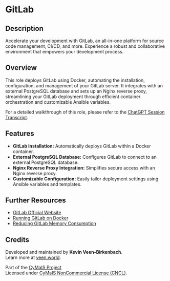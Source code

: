 # GitLab

## Description

Accelerate your development with GitLab, an all-in-one platform for source code management, CI/CD, and more. Experience a robust and collaborative environment that empowers your development process.

## Overview

This role deploys GitLab using Docker, automating the installation, configuration, and management of your GitLab server. It integrates with an external PostgreSQL database and sets up an Nginx reverse proxy, streamlining your GitLab deployment through efficient container orchestration and customizable Ansible variables.

For a detailed walkthrough of this role, please refer to the [ChatGPT Session Transcript](https://chat.openai.com/share/1b0147bf-d4de-4790-b8ed-c332aa4e3ce3).

## Features

- **GitLab Installation:** Automatically deploys GitLab within a Docker container.
- **External PostgreSQL Database:** Configures GitLab to connect to an external PostgreSQL database.
- **Nginx Reverse Proxy Integration:** Simplifies secure access with an Nginx reverse proxy.
- **Customizable Configuration:** Easily tailor deployment settings using Ansible variables and templates.

## Further Resources

- [GitLab Official Website](https://about.gitlab.com/)
- [Running GitLab on Docker](https://ralph.blog.imixs.com/2019/06/09/running-gitlab-on-docker/)
- [Reducing GitLab Memory Consumption](https://techoverflow.net/2020/04/18/how-i-reduced-gitlab-memory-consumption-in-my-web-app-based-setup/)

## Credits

Developed and maintained by **Kevin Veen-Birkenbach**.  
Learn more at [veen.world](https://www.veen.world).

Part of the [CyMaIS Project](https://github.com/kevinveenbirkenbach/cymais)  
Licensed under [CyMaIS NonCommercial License (CNCL)](https://s.veen.world/cncl).
